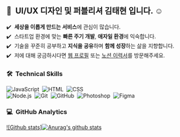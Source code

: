 <!-- <a href="https://profile.jeongkoo.com/"><img src="https://img.shields.io/badge/Porfoilo-Web-blue"/></a>
<a href="https://www.notion.so/cucus/d5ecae2649a3484e9b236d79cd7d7fe4"><img src="https://img.shields.io/badge/Porfoilo-Notion-blue"/></a> -->

<!-- ![https://komarev.com/ghpvc/?username=congchu](https://komarev.com/ghpvc/?username=congchu) -->

## 👋 &nbsp;UI/UX 디자인 및 퍼블리셔 김태현 입니다. ☺️

✔️ &nbsp;**세상을 이롭게 만드는 서비스**에 관심이 많습니다.\
✔️ &nbsp;스타트업 환경에 맞는 **빠른 주기 개발**, **애자일 환경**에 익숙합니다.\
✔️ &nbsp;기술을 꾸준히 공부하고 **지식을 공유**하며 **함께 성장**하는 삶을 지향합니다.\
✔️ &nbsp;저에 대해 궁금하시다면 [웹 프로필](https://profile.jeongkoo.com/) 또는 [노션 이력서](https://www.notion.so/cucus/FullStack-d5ecae2649a3484e9b236d79cd7d7fe4)를 방문해주세요.

### 🛠 &nbsp;Technical Skills

![JavaScript](https://img.shields.io/badge/-JavaScript-05122A?style=flat&logo=javascript)&nbsp;
![HTML](https://img.shields.io/badge/-HTML-05122A?style=flat&logo=HTML5)&nbsp;
![CSS](https://img.shields.io/badge/-CSS-05122A?style=flat&logo=CSS3&logoColor=1572B6)&nbsp;\
![Node.js](https://img.shields.io/badge/-Node.js-05122A?style=flat&logo=node.js)&nbsp;
![Git](https://img.shields.io/badge/-Git-05122A?style=flat&logo=git)&nbsp;
![GitHub](https://img.shields.io/badge/-GitHub-05122A?style=flat&logo=github)&nbsp;
![Photoshop](https://img.shields.io/badge/-Photoshop-05122A?style=flat&logo=rstudio)&nbsp;
![Figma](https://img.shields.io/badge/-Figma-05122A?style=flat&logo=adobe-photoshop)&nbsp;
<br/>

### 💻 &nbsp;GitHub Analytics

[![Github stats]![Anurag's github stats](https://github-readme-stats.vercel.app/api?username=artnook&show_icons=true&theme=cobalt)
](https://github.com/anuraghazra/github-readme-stats)

<!-- [![Top Langs](https://github-readme-stats.vercel.app/api/top-langs/?username=congchu&layout=compact&theme=algolia)](https://github.com/congchu/github-readme-stats) -->

<!-- ### 🤝🏻 &nbsp;Links
<a href="https://velog.io/@cookie004"><img src="https://img.shields.io/badge/-Velog-96f2d7?style=flat&logo=Velog&logoColor=white"/></a>
<a href="mailto:cookie00421@gmail.com"><img src="https://img.shields.io/badge/-cookie00421@gmail.com-D14836?style=flat&logo=Gmail&logoColor=white"/></a>
<a href="https://instagram.com/jeongkoo.dev"><img src="https://img.shields.io/badge/-@jeongkoo.dev-E4405F?style=flat&logo=Instagram&logoColor=white"/></a> -->
